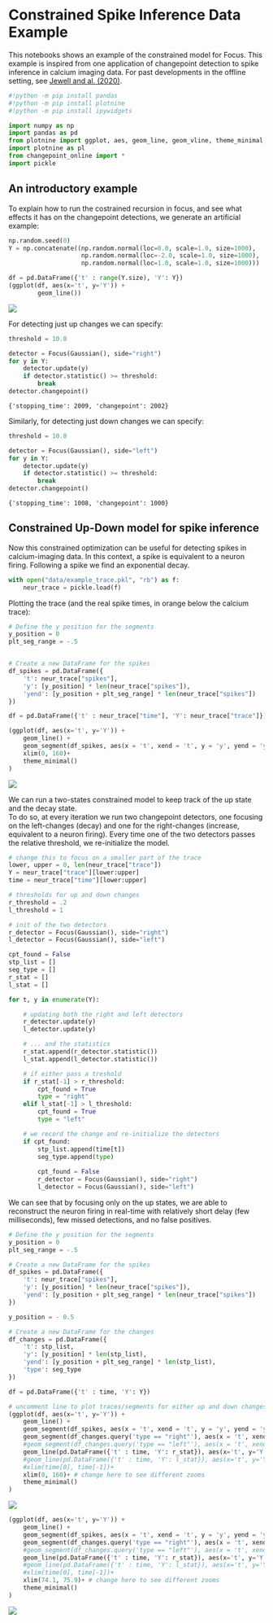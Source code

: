 # Constrained Spike Inference Data Example


This notebooks shows an example of the constrained model for Focus. This
example is inspired from one application of changepoint detection to
spike inference in calcium imaging data. For past developments in the
offline setting, see [Jewell and
al. (2020)](https://academic.oup.com/biostatistics/article/21/4/709/5310127).

``` python
#!python -m pip install pandas
#!python -m pip install plotnine
#!python -m pip install ipywidgets
```

``` python
import numpy as np
import pandas as pd
from plotnine import ggplot, aes, geom_line, geom_vline, theme_minimal, xlim, geom_segment, geom_point
import plotnine as pl
from changepoint_online import *
import pickle
```

## An introductory example

To explain how to run the costrained recursion in focus, and see what
effects it has on the changepoint detections, we generate an artificial
example:

``` python
np.random.seed(0)
Y = np.concatenate((np.random.normal(loc=0.0, scale=1.0, size=1000),
                    np.random.normal(loc=-2.0, scale=1.0, size=1000),
                    np.random.normal(loc=1.0, scale=1.0, size=1000)))
```

``` python
df = pd.DataFrame({'t' : range(Y.size), 'Y': Y})
(ggplot(df, aes(x='t', y='Y')) +
        geom_line())
```

![](constrained_spike_inference_files/figure-commonmark/cell-5-output-1.png)

For detecting just up changes we can specify:

``` python
threshold = 10.0

detector = Focus(Gaussian(), side="right")
for y in Y:
    detector.update(y)
    if detector.statistic() >= threshold:
        break
detector.changepoint()
```

    {'stopping_time': 2009, 'changepoint': 2002}

Similarly, for detecting just down changes we can specify:

``` python
threshold = 10.0

detector = Focus(Gaussian(), side="left")
for y in Y:
    detector.update(y)
    if detector.statistic() >= threshold:
        break
detector.changepoint()
```

    {'stopping_time': 1008, 'changepoint': 1000}

## Constrained Up-Down model for spike inference

Now this constrained optimization can be useful for detecting spikes in
calcium-imaging data. In this context, a spike is equivalent to a neuron
firing. Following a spike we find an exponential decay.

``` python
with open("data/example_trace.pkl", "rb") as f:
    neur_trace = pickle.load(f)
```

Plotting the trace (and the real spike times, in orange below the
calcium trace):

``` python
# Define the y position for the segments
y_position = 0
plt_seg_range = -.5


# Create a new DataFrame for the spikes
df_spikes = pd.DataFrame({
    't': neur_trace["spikes"],
    'y': [y_position] * len(neur_trace["spikes"]),
    'yend': [y_position + plt_seg_range] * len(neur_trace["spikes"])
})

df = pd.DataFrame({'t' : neur_trace["time"], 'Y': neur_trace["trace"]})

(ggplot(df, aes(x='t', y='Y')) + 
    geom_line() + 
    geom_segment(df_spikes, aes(x = 't', xend = 't', y = 'y', yend = 'yend'), alpha = 0.6, colour = "orange") +
    xlim(0, 160)+
    theme_minimal()
)
```

![](constrained_spike_inference_files/figure-commonmark/cell-9-output-1.png)

We can run a two-states constrained model to keep track of the up state
and the decay state.  
To do so, at every iteration we run two changepoint detectors, one
focusing on the left-changes (decay) and one for the right-changes
(increase, equivalent to a neuron firing). Every time one of the two
detectors passes the relative threshold, we re-initialize the model.

``` python
# change this to focus on a smaller part of the trace
lower, upper = 0, len(neur_trace["trace"])
Y = neur_trace["trace"][lower:upper]
time = neur_trace["time"][lower:upper]

# thresholds for up and down changes
r_threshold = .2
l_threshold = 1

# init of the two detectors
r_detector = Focus(Gaussian(), side="right")
l_detector = Focus(Gaussian(), side="left")

cpt_found = False
stp_list = []
seg_type = []
r_stat = []
l_stat = []

for t, y in enumerate(Y):

    # updating both the right and left detectors
    r_detector.update(y)
    l_detector.update(y)

    # ... and the statistics
    r_stat.append(r_detector.statistic())
    l_stat.append(l_detector.statistic())

    # if either pass a treshold
    if r_stat[-1] > r_threshold:
        cpt_found = True
        type = "right"
    elif l_stat[-1] > l_threshold:
        cpt_found = True
        type = "left"

    # we record the change and re-initialize the detectors
    if cpt_found:
        stp_list.append(time[t])
        seg_type.append(type)
        
        cpt_found = False
        r_detector = Focus(Gaussian(), side="right")
        l_detector = Focus(Gaussian(), side="left")
```

We can see that by focusing only on the up states, we are able to
reconstruct the neuron firing in real-time with relatively short delay
(few milliseconds), few missed detections, and no false positives.

``` python
# Define the y position for the segments
y_position = 0
plt_seg_range = -.5

# Create a new DataFrame for the spikes
df_spikes = pd.DataFrame({
    't': neur_trace["spikes"],
    'y': [y_position] * len(neur_trace["spikes"]),
    'yend': [y_position + plt_seg_range] * len(neur_trace["spikes"])
})

y_position = - 0.5

# Create a new DataFrame for the changes
df_changes = pd.DataFrame({
    't': stp_list,
    'y': [y_position] * len(stp_list),
    'yend': [y_position + plt_seg_range] * len(stp_list),
    'type': seg_type
})

df = pd.DataFrame({'t' : time, 'Y': Y})

# uncomment line to plot traces/segments for either up and down changes. 
(ggplot(df, aes(x='t', y='Y')) + 
    geom_line() + 
    geom_segment(df_spikes, aes(x = 't', xend = 't', y = 'y', yend = 'yend'), alpha = 0.6, colour = "orange") +
    geom_segment(df_changes.query('type == "right"'), aes(x = 't', xend = 't', y = 'y', yend = 'yend'), colour = "blue") +
    #geom_segment(df_changes.query('type == "left"'), aes(x = 't', xend = 't', y = 'y', yend = 'yend'), colour = "red") +
    geom_line(pd.DataFrame({'t' : time, 'Y': r_stat}), aes(x='t', y='Y'), colour = "blue") + 
    #geom_line(pd.DataFrame({'t' : time, 'Y': l_stat}), aes(x='t', y='Y'), colour = "red") + 
    #xlim(time[0], time[-1])+
    xlim(0, 160)+ # change here to see different zooms
    theme_minimal()
)
```

![](constrained_spike_inference_files/figure-commonmark/cell-11-output-1.png)

``` python
(ggplot(df, aes(x='t', y='Y')) + 
    geom_line() + 
    geom_segment(df_spikes, aes(x = 't', xend = 't', y = 'y', yend = 'yend'), alpha = 0.6, colour = "orange") +
    geom_segment(df_changes.query('type == "right"'), aes(x = 't', xend = 't', y = 'y', yend = 'yend'), colour = "blue") +
    #geom_segment(df_changes.query('type == "left"'), aes(x = 't', xend = 't', y = 'y', yend = 'yend'), colour = "red") +
    geom_line(pd.DataFrame({'t' : time, 'Y': r_stat}), aes(x='t', y='Y'), colour = "blue") + 
    #geom_line(pd.DataFrame({'t' : time, 'Y': l_stat}), aes(x='t', y='Y'), colour = "red") + 
    #xlim(time[0], time[-1])+
    xlim(74.1, 75.9)+ # change here to see different zooms
    theme_minimal()
)
```

![](constrained_spike_inference_files/figure-commonmark/cell-12-output-1.png)
